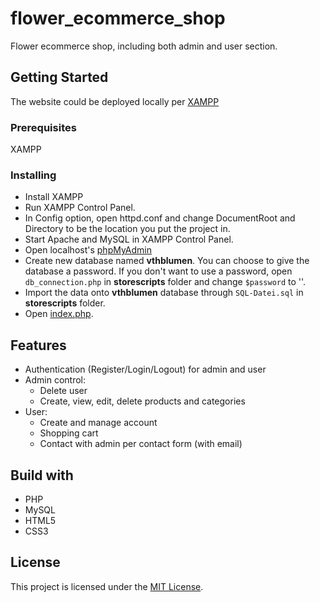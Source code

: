 # flower_ecommerce_shop

Flower ecommerce shop, including both admin and user section.

## Getting Started

The website could be deployed locally per [XAMPP](https://www.apachefriends.org/index.html)

### Prerequisites

XAMPP

### Installing

* Install XAMPP
* Run XAMPP Control Panel.
* In Config option, open httpd.conf and change DocumentRoot and Directory to be the location you put the project in.
* Start Apache and MySQL in XAMPP Control Panel.
* Open localhost's [phpMyAdmin](http://localhost/phpmyadmin/)
* Create new database named **vthblumen**. You can choose to give the database a password. If you don't want to use a password, open `db_connection.php` in **storescripts** folder and change `$password` to ''.
* Import the data onto **vthblumen** database through `SQL-Datei.sql` in **storescripts** folder.
* Open [index.php](http://localhost/).

## Features

- Authentication (Register/Login/Logout) for admin and user
- Admin control:
  + Delete user
  + Create, view, edit, delete products and categories
- User:
  + Create and manage account
  + Shopping cart
  + Contact with admin per contact form (with email)
  
## Build with
* PHP
* MySQL
* HTML5
* CSS3

## License

This project is licensed under the [MIT License](https://opensource.org/licenses/MIT).
  

